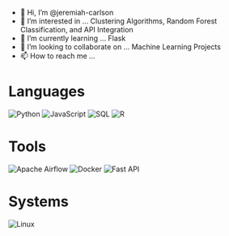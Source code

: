 - 👋 Hi, I’m @jeremiah-carlson
- 👀 I’m interested in ... Clustering Algorithms, Random Forest Classification, and API Integration
- 🌱 I’m currently learning ... Flask
- 💞️ I’m looking to collaborate on ... Machine Learning Projects
- 📫 How to reach me ...


# Languages
![Python](https://img.shields.io/badge/-Python-000?&logo=Python)
![JavaScript](https://img.shields.io/badge/-JavaScript-000?&logo=JavaScript)
![SQL](https://img.shields.io/badge/-SQL-000?&logo=PostgreSQL)
![R](https://img.shields.io/badge/-R-000?&logo=R)

# Tools
![Apache Airflow](https://img.shields.io/badge/-Airflow-000?&logo=ApacheAirflow)
![Docker](https://img.shields.io/badge/-Docker-000?&logo=Docker)
![Fast API](https://img.shields.io/badge/-FastAPI-000?&logo=FastApi)

# Systems
![Linux](https://img.shields.io/badge/-Linux-000?&logo=Linux)

<!---
jeremiah-carlson/jeremiah-carlson is a ✨ special ✨ repository because its `README.md` (this file) appears on your GitHub profile.
You can click the Preview link to take a look at your changes.
--->
